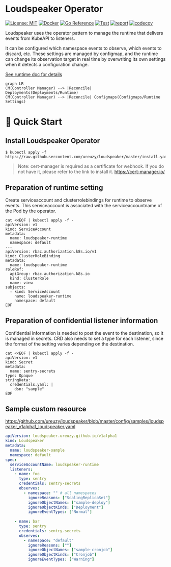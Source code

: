 # Loudspeaker Operator

[![License: MIT](https://img.shields.io/badge/License-MIT-blue.svg)](https://opensource.org/licenses/MIT)
[![Docker](https://img.shields.io/docker/v/ureuzy/loudspeaker/v0.1.1?color=blue&logo=docker)](https://hub.docker.com/repository/docker/ureuzy/loudspeaker)
[![Go Reference](https://pkg.go.dev/badge/github.com/ureuzy/loudspeaker.svg)](https://pkg.go.dev/github.com/ureuzy/loudspeaker)
[![Test](https://github.com/ureuzy/loudspeaker/actions/workflows/test.yaml/badge.svg)](https://github.com/ureuzy/loudspeaker/actions/workflows/test.yaml)
[![report](https://goreportcard.com/badge/github.com/ureuzy/loudspeaker)](https://goreportcard.com/report/github.com/ureuzy/loudspeaker)
[![codecov](https://codecov.io/gh/ureuzy/loudspeaker/branch/master/graph/badge.svg?token=9HT5CC8XDK)](https://codecov.io/gh/ureuzy/loudspeaker)

Loudspeaker uses the operator pattern to manage the runtime that delivers events from KubeAPI to listeners.

It can be configured which namespace events to observe, which events to discard, etc.
These settings are managed by configmap, and the runtime can change its observation target in real time by overwriting its own settings when it detects a configuration change.

[See runtime doc for details](https://github.com/ureuzy/loudspeaker-runtime)


```mermaid
graph LR
CM(Controller Manager) --> |Reconcile| Deployments(Deployments/Runtime)
CM(Controller Manager) --> |Reconcile| Configmaps(Configmaps/Runtime Settings)
```

# 🚀 Quick Start

## Install Loudspeaker Operator

```
$ kubectl apply -f https://raw.githubusercontent.com/ureuzy/loudspeaker/master/install.yaml
```

> Note: cert-manager is required as a certificate for webhook. If you do not have it, please refer to the link to install it.
> https://cert-manager.io/


## Preparation of runtime setting

Create serviceaccount and clusterrolebindings for runtime to observe events. 
This serviceaccount is associated with the serviceaccountname of the Pod by the operator.

```
cat <<EOF | kubectl apply -f -
apiVersion: v1
kind: ServiceAccount
metadata:
  name: loudspeaker-runtime
  namespace: default
---
apiVersion: rbac.authorization.k8s.io/v1
kind: ClusterRoleBinding
metadata:
  name: loudspeaker-runtime
roleRef:
  apiGroup: rbac.authorization.k8s.io
  kind: ClusterRole
  name: view
subjects:
  - kind: ServiceAccount
    name: loudspeaker-runtime
    namespace: default
EOF
```

## Preparation of confidential listener information

Confidential information is needed to post the event to the destination, so it is managed in secrets. CRD also needs to set a type for each listener, since the format of the setting varies depending on the destination.

```
cat <<EOF | kubectl apply -f -
apiVersion: v1
kind: Secret
metadata:
  name: sentry-secrets
type: Opaque
stringData:
  credentials.yaml: |
    dsn: "sample"
EOF
```

## Sample custom resource

https://github.com/ureuzy/loudspeaker/blob/master/config/samples/loudspeaker_v1alpha1_loudspeaker.yaml

```yaml
apiVersion: loudspeaker.ureuzy.github.io/v1alpha1
kind: Loudspeaker
metadata:
  name: loudspeaker-sample
  namespace: default  
spec:
  serviceAccountName: loudspeaker-runtime  
  listeners:
    - name: foo
      type: sentry
      credentials: sentry-secrets
      observes:
        - namespace: "" # all namespaces
          ignoreReasons: ["ScalingReplicaSet"]
          ignoreObjectNames: ["sample-deploy"]
          ignoreObjectKinds: ["Deployment"]
          ignoreEventTypes: ["Normal"]
    
    - name: bar
      type: sentry
      credentials: sentry-secrets
      observes:
        - namespace: "default"
          ignoreReasons: [""]
          ignoreObjectNames: ["sample-cronjob"]
          ignoreObjectKinds: ["Cronjob"]
          ignoreEventTypes: ["Warning"]
```
